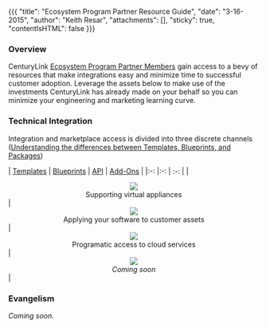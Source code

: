 {{{
  "title": "Ecosystem Program Partner Resource Guide",
  "date": "3-16-2015",
  "author": "Keith Resar",
  "attachments": [],
  "sticky": true,
  "contentIsHTML": false
}}}



### Overview

CenturyLink [Ecosystem Program Partner Members](../ecosystem-partners/centurylink-cloud-ecosystem-program-guide.md) gain access to a bevy of resources that make integrations easy and minimize time to successful customer adoption.  Leverage the assets below to make use of the investments CenturyLink has already made on your behalf so you can minimize your engineering and marketing learning curve.

### Technical Integration

Integration and marketplace access is divided into three discrete channels ([Understanding the differences between Templates, Blueprints, and Packages](../blueprints/understanding-the-difference-between-templates-blueprints-and-packages/))

| [Templates](../ecosystem-partners/ecosystem-program-resources-templates.md)  | [Blueprints](../ecosystem-partners/ecosystem-program-resources-blueprints.md) | [API](../ecosystem-partners/ecosystem-program-resources-api.md) | [Add-Ons](../ecosystem-partners/ecosystem-program-resources-addons.md) |
|:-:	|:-:	| :-: |
| <center>[<img src="../images/ecosystem_program_resources/tasks_00853f_64.png" style="border:0;">](../ecosystem-partners/ecosystem-program-resources-templates.md)<br>Supporting virtual appliances</center>| <center>[<img src="../images/ecosystem_program_resources/cubes_00853f_64.png" style="border:0;">](../ecosystem-partners/ecosystem-program-resources-blueprints.md)<br>Applying your software to customer assets</center>| <center>[<img src="../images/ecosystem_program_resources/cogs_00853f_64.png" style="border:0;">](../ecosystem-partners/ecosystem-program-resources-api.md)<br>Programatic access to cloud services</center> | <center>[<img src="../images/ecosystem_program_resources/cloud-download_575757_64.png" style="border:0;">](../ecosystem-partners/ecosystem-program-resources-addons.md)<br>*Coming soon*</center> |


### Evangelism

*Coming soon.*
